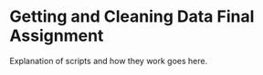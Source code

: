 Getting and Cleaning Data Final Assignment==========================================Explanation of scripts and how they work goes here.